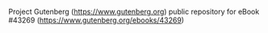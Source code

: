 Project Gutenberg (https://www.gutenberg.org) public repository for eBook #43269 (https://www.gutenberg.org/ebooks/43269)
